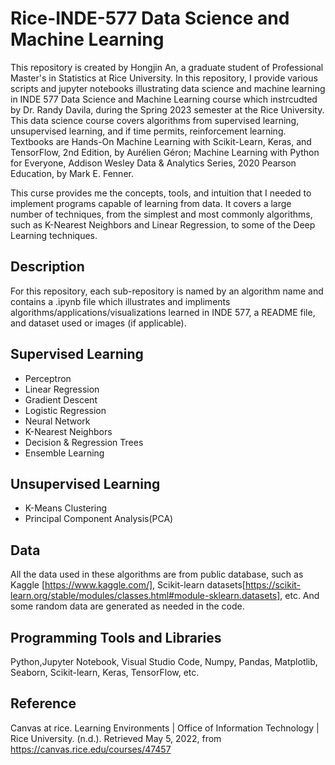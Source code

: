 # Rice-INDE-577 Data Science and Machine Learning

This repository is created by Hongjin An, a graduate student of Professional Master's in Statistics at Rice University. In this repository, I provide various scripts and jupyter notebooks illustrating data science and machine learning in INDE 577 Data Science and Machine Learning course which instrcudted by Dr. Randy Davila, during the Spring 2023 semester at the Rice University. This data science course covers algorithms from supervised learning, unsupervised learning, and if time permits, reinforcement learning. Textbooks are Hands-On Machine Learning with Scikit-Learn, Keras, and TensorFlow, 2nd Edition, by Aurélien Géron; Machine Learning with Python for Everyone, Addison Wesley Data & Analytics Series, 2020 Pearson Education, by Mark E. Fenner.

This curse provides me the concepts, tools, and intuition that I needed to implement programs capable of learning from data. It covers a large number of techniques, from the simplest and most commonly algorithms, such as K-Nearest Neighbors and Linear Regression, to some of the Deep Learning techniques. 

## Description

For this repository, each sub-repository is named by an algorithm name and contains a .ipynb file which illustrates and impliments algorithms/applications/visualizations learned in INDE 577, a README file, and dataset used or images (if applicable).


## Supervised Learning

* Perceptron
* Linear Regression
* Gradient Descent
* Logistic Regression
* Neural Network
* K-Nearest Neighbors
* Decision & Regression Trees
* Ensemble Learning

## Unsupervised Learning

* K-Means Clustering
* Principal Component Analysis(PCA)


## Data

All the data used in these algorithms are from public database, such as Kaggle [https://www.kaggle.com/], Scikit-learn datasets[https://scikit-learn.org/stable/modules/classes.html#module-sklearn.datasets], etc. And some random data are generated as needed in the code.

## Programming Tools and Libraries

Python,Jupyter Notebook, Visual Studio Code, Numpy, Pandas, Matplotlib, Seaborn, Scikit-learn, Keras, TensorFlow, etc.

## Reference

Canvas at rice. Learning Environments | Office of Information Technology | Rice University. (n.d.). Retrieved May 5, 2022, from https://canvas.rice.edu/courses/47457 
